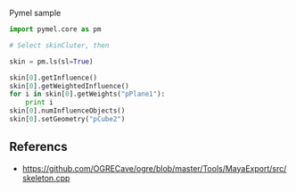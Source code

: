 Pymel sample

```python
import pymel.core as pm

# Select skinCluter, then

skin = pm.ls(sl=True)

skin[0].getInfluence()
skin[0].getWeightedInfluence()
for i in skin[0].getWeights("pPlane1"):
    print i
skin[0].numInfluenceObjects()
skin[0].setGeometry("pCube2")
```


## Referencs

* https://github.com/OGRECave/ogre/blob/master/Tools/MayaExport/src/skeleton.cpp

